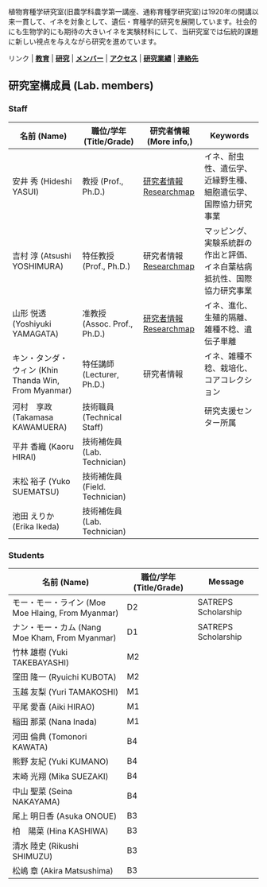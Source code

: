 植物育種学研究室(旧農学科農学第一講座、通称育種学研究室)は1920年の開講以来一貫して、イネを対象として、遺伝・育種学的研究を展開しています。社会的にも生物学的にも期待の大きいイネを実験材料にして、当研究室では伝統的課題に新しい視点を与えながら研究を進めています。

リンク | **[教育](index.md)** | **[研究](index.md)** | **[メンバー](members.md)** | **[アクセス](access.md)** | **[研究業績](publication.md)** | **[連絡先](access.md)**

## 研究室構成員 (Lab. members)
### Staff

| 名前 (Name) | 職位/学年 (Title/Grade) | 研究者情報 (More info,) | Keywords |
---- | ---- | ---- |----
| 安井 秀 (Hideshi YASUI) | 教授 (Prof., Ph.D.) | [研究者情報](https://hyoka.ofc.kyushu-u.ac.jp/search/details/K001594/index.html) [Researchmap](https://researchmap.jp/read0172266) |イネ、耐虫性、遺伝学、近縁野生種、細胞遺伝学、 国際協力研究事業 |
| 吉村 淳 (Atsushi YOSHIMURA) | 特任教授 (Prof., Ph.D.) | 研究者情報 [Researchmap](https://researchmap.jp/read0095803) |マッピング、実験系統群の作出と評価、イネ白葉枯病抵抗性、国際協力研究事業 |
| 山形 悦透 (Yoshiyuki YAMAGATA) | 准教授 (Assoc. Prof., Ph.D.) | [研究者情報](https://hyoka.ofc.kyushu-u.ac.jp/search/details/K003539/index.html) [Researchmap](https://researchmap.jp/yamagatay/) |イネ、進化、生殖的隔離、雑種不稔、遺伝子単離 |
| キン・タンダ・ウィン (Khin Thanda Win, From Myanmar) | 特任講師 (Lecturer, Ph.D.) | 研究者情報 | イネ、雑種不稔、栽培化、コアコレクション |
| 河村　享政 (Takamasa KAWAMUERA) | 技術職員 (Technical Staff) | | 研究支援センター所属 |
| 平井 香織 (Kaoru HIRAI) | 技術補佐員 (Lab. Technician) |  | |
| 末松 裕子 (Yuko SUEMATSU) | 技術補佐員 (Field. Technician) |  | |
| 池田 えりか (Erika Ikeda) | 技術補佐員 (Lab. Technician) |  |  |

### Students

| 名前 (Name) | 職位/学年 (Title/Grade) | Message |
---- | ---- | ----
| モー・モー・ライン (Moe Moe Hlaing, From Myanmar) | D2 | SATREPS Scholarship |
| ナン・モー・カム (Nang Moe Kham, From Myanmar) | D1 | SATREPS Scholarship |
| 竹林 雄樹 (Yuki TAKEBAYASHI) | M2 |  |
| 窪田 隆一 (Ryuichi KUBOTA) | M2 |  |
| 玉越 友梨 (Yuri TAMAKOSHI) | M1 | |
| 平尾 愛喜 (Aiki HIRAO) | M1 | |
| 稲田 那菜 (Nana Inada) | M1 | |
| 河田 倫典 (Tomonori KAWATA) | B4 | |
| 熊野 友紀 (Yuki KUMANO) | B4 | |
| 末崎 光翔 (Mika SUEZAKI) | B4 | |
| 中山 聖菜 (Seina NAKAYAMA) | B4 | |
| 尾上 明日香 (Asuka ONOUE) | B3 | |
| 柏　陽菜 (Hina KASHIWA) | B3 | |
| 清水 陸史 (Rikushi SHIMUZU) | B3 | |
| 松嶋 章 (Akira Matsushima) | B3 | |

